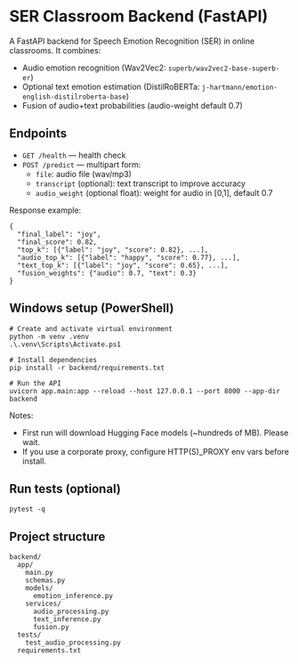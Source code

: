 # SER Classroom Backend (FastAPI)

A FastAPI backend for Speech Emotion Recognition (SER) in online classrooms. It combines:

- Audio emotion recognition (Wav2Vec2: `superb/wav2vec2-base-superb-er`)
- Optional text emotion estimation (DistilRoBERTa: `j-hartmann/emotion-english-distilroberta-base`)
- Fusion of audio+text probabilities (audio-weight default 0.7)

## Endpoints

- `GET /health` — health check
- `POST /predict` — multipart form:
  - `file`: audio file (wav/mp3)
  - `transcript` (optional): text transcript to improve accuracy
  - `audio_weight` (optional float): weight for audio in [0,1], default 0.7

Response example:
```
{
  "final_label": "joy",
  "final_score": 0.82,
  "top_k": [{"label": "joy", "score": 0.82}, ...],
  "audio_top_k": [{"label": "happy", "score": 0.77}, ...],
  "text_top_k": [{"label": "joy", "score": 0.65}, ...],
  "fusion_weights": {"audio": 0.7, "text": 0.3}
}
```

## Windows setup (PowerShell)

```
# Create and activate virtual environment
python -m venv .venv
.\.venv\Scripts\Activate.ps1

# Install dependencies
pip install -r backend/requirements.txt

# Run the API
uvicorn app.main:app --reload --host 127.0.0.1 --port 8000 --app-dir backend
```

Notes:
- First run will download Hugging Face models (~hundreds of MB). Please wait.
- If you use a corporate proxy, configure HTTP(S)_PROXY env vars before install.

## Run tests (optional)

```
pytest -q
```

## Project structure

```
backend/
  app/
    main.py
    schemas.py
    models/
      emotion_inference.py
    services/
      audio_processing.py
      text_inference.py
      fusion.py
  tests/
    test_audio_processing.py
  requirements.txt
```

